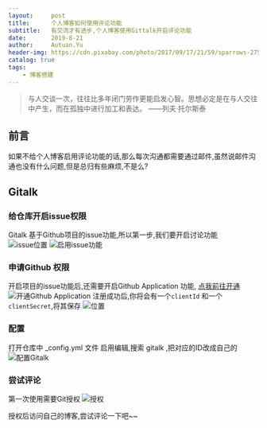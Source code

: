 ```yaml
---
layout:     post                    
title:      个人博客如何使用评论功能               
subtitle:   有交流才有进步,个人博客使用Gittalk开启评论功能
date:       2019-8-21             
author:     Autuan.Yu
header-img: https://cdn.pixabay.com/photo/2017/09/17/21/59/sparrows-2759978__340.jpg
catalog: true                      
tags:                               
    - 博客搭建
---
```

>与人交谈一次，往往比多年闭门劳作更能启发心智。思想必定是在与人交往中产生，而在孤独中进行加工和表达。
>  ——列夫·托尔斯泰


## 前言

如果不给个人博客启用评论功能的话,那么每次沟通都需要通过邮件,虽然说邮件沟通也没有什么问题,但是总归有些麻烦,不是么?

## Gitalk
### 给仓库开启issue权限
Gitalk 基于Github项目的issue功能,所以第一步,我们要开启讨论功能
![issue位置](https://i.loli.net/2019/08/22/8yDSIpwrgdFlYxk.png)
![启用issue功能](https://i.loli.net/2019/08/22/6FWQd3DnqPsNAV8.png)

### 申请Github 权限
开启项目的issue功能后,还需要开启Github Application 功能, [点我前往开通](https://github.com/settings/applications/new)
![开通Github Application](https://i.loli.net/2019/08/22/uA5Z3YNqGTedR7U.png)
注册成功后,你将会有一个`clientId` 和一个 `clientSecret`,将其保存
![位置](https://i.loli.net/2019/08/22/Bnd7vHs9DW8q2El.png)

### 配置
打开仓库中 _config.yml 文件 启用编辑,搜索 gitalk ,把对应的ID改成自己的
![配置Gitalk](https://i.loli.net/2019/08/22/uMQYx9Iz5cO1yTw.png)

### 尝试评论
第一次使用需要Git授权
![授权](https://i.loli.net/2019/08/22/LzA8nBOqh3l9W1P.png)

授权后访问自己的博客,尝试评论一下吧~~